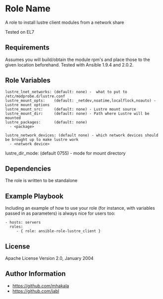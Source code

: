 Role Name
=========

A role to install lustre client modules from a network share

Tested on EL7

Requirements
------------

Assumes you will build/obtain the module rpm's and place those to the given location beforehand.
Tested with Ansible 1.9.4 and 2.0.2.


Role Variables
--------------
```
lustre_lnet_networks: (default: none) -  what to put to /etc/modprobe.d/lustre.conf
lustre_mount_opts:    (default: _netdev,noatime,localflock,noauto) - Lustre mount options
lustre_mount_src:     (default: none) - Lustre mount source
lustre_mount_dir:     (default: none) - Path where Lustre will be mounted
lustre_packages:      (default: none)
  - <package>

lustre_network_devices: (default none) - which network devices should be brought up to make lustre work
  - <network device>
```
lustre_dir_mode: (default 0755) - mode for mount directory

Dependencies
------------

The role is written to be standalone


Example Playbook
----------------

Including an example of how to use your role (for instance, with variables passed in as parameters) is always nice for users too:

    - hosts: servers
      roles:
         - { role: ansible-role-lustre_client }

License
-------

Apache License
Version 2.0, January 2004

Author Information
------------------

- https://github.com/mhakala
- https://github.com/jabl
